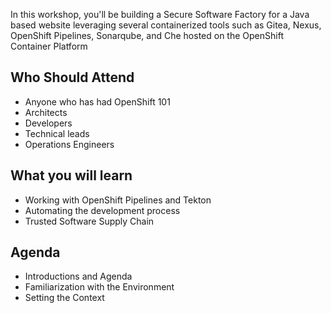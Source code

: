In this workshop, you'll be building a Secure Software Factory for a Java based website leveraging several containerized tools such as Gitea, Nexus, OpenShift Pipelines, Sonarqube, and Che hosted on the OpenShift Container Platform

## Who Should Attend

- Anyone who has had OpenShift 101
- Architects
- Developers
- Technical leads
- Operations Engineers

## What you will learn

- Working with OpenShift Pipelines and Tekton
- Automating the development process
- Trusted Software Supply Chain

## Agenda

- Introductions and Agenda
- Familiarization with the Environment
- Setting the Context
